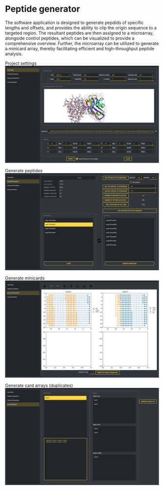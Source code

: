 # Peptide generator

The software application is designed to generate pepdids of specific lengths and offsets, and provides the ability to clip the origin sequence to a targeted region. The resultant peptides are then assigned to a microarray, alongside control peptides, which can be visualized to provide a comprehensive overview. Further, the microarray can be utilized to generate a minicard array, thereby facilitating efficient and high-throughput peptide analysis.

Project settings
![Alt text](1.png)

Generate peptides
![Alt text](2.png)

Generate minicards
![Alt text](3.png)

Generate card arrays (duplicates)
![Alt text](4.png)
